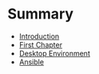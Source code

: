 # Summary

* [Introduction](README.md)
* [First Chapter](chapter1.md)
* [Desktop Environment](desktop-environment.md)
* [Ansible](ansible.md)

